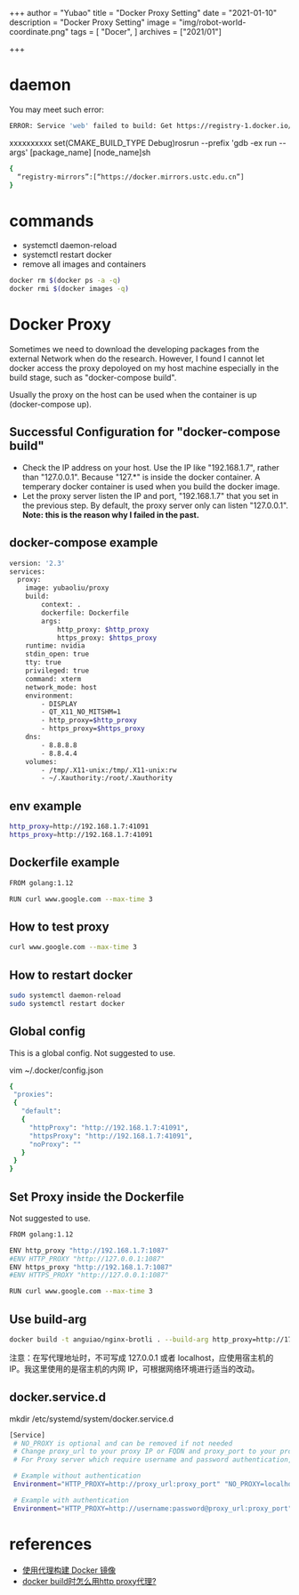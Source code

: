 +++
author = "Yubao"
title = "Docker Proxy Setting"
date = "2021-01-10"
description = "Docker Proxy Setting"
image =  "img/robot-world-coordinate.png"
tags = [
"Docer",
]
archives = ["2021/01"]

+++

# daemon

You may meet such error:

```sh
ERROR: Service 'web' failed to build: Get https://registry-1.docker.io/v2/library/python/manifests/2.7: net/http: TLS handshake timeout
```

xxxxxxxxxx set(CMAKE_BUILD_TYPE Debug)​rosrun --prefix 'gdb -ex run --args' [package_name] [node_name]sh

```sh
{
  “registry-mirrors”:[“https://docker.mirrors.ustc.edu.cn”]
}
```

# commands

*   systemctl daemon-reload
*   systemctl restart docker
*   remove all images and containers

```sh
docker rm $(docker ps -a -q)
docker rmi $(docker images -q)
```

# Docker Proxy

Sometimes we need to download the developing packages from the external Network when do the research.
However, I found I cannot let docker access the proxy depoloyed on my host machine especially in the build stage, such as "docker-compose build".

Usually the proxy on the host can be used when the container is up (docker-compose up).

## Successful Configuration for "docker-compose build"

*   Check the IP address on your host. Use the IP like "192.168.1.7", rather than "127.0.0.1". Because "127.\*" is inside the docker container. A temperary docker container is used when you build the docker image.
*   Let the proxy server listen the IP and port, "192.168.1.7"  that you set in the previous step. By default, the proxy server only can listen "127.0.0.1". **Note: this is the reason why I failed in the past.**

## docker-compose example

```sh
version: '2.3'
services:
  proxy:
    image: yubaoliu/proxy
    build:
        context: .
        dockerfile: Dockerfile
        args:
            http_proxy: $http_proxy
            https_proxy: $https_proxy
    runtime: nvidia
    stdin_open: true
    tty: true
    privileged: true
    command: xterm
    network_mode: host
    environment:
        - DISPLAY
        - QT_X11_NO_MITSHM=1
        - http_proxy=$http_proxy
        - https_proxy=$https_proxy
    dns:
        - 8.8.8.8
        - 8.8.4.4
    volumes:
        - /tmp/.X11-unix:/tmp/.X11-unix:rw
        - ~/.Xauthority:/root/.Xauthority
```

## env example

```sh
http_proxy=http://192.168.1.7:41091
https_proxy=http://192.168.1.7:41091
```

## Dockerfile example

```sh
FROM golang:1.12

RUN curl www.google.com --max-time 3
```

## How to test proxy

```sh
curl www.google.com --max-time 3
```

## How to restart docker

```sh
sudo systemctl daemon-reload
sudo systemctl restart docker
```

## Global config

This is a global config. Not suggested to use.

vim ~/.docker/config.json

```sh
{
 "proxies":
 {
   "default":
   {
     "httpProxy": "http://192.168.1.7:41091",
     "httpsProxy": "http://192.168.1.7:41091",
     "noProxy": ""
   }
 }
}
```

## Set Proxy inside the  Dockerfile

Not suggested to use.

```sh
FROM golang:1.12

ENV http_proxy "http://192.168.1.7:1087"
#ENV HTTP_PROXY "http://127.0.0.1:1087"
ENV https_proxy "http://192.168.1.7:1087"
#ENV HTTPS_PROXY "http://127.0.0.1:1087"

RUN curl www.google.com --max-time 3
```

## Use build-arg

```sh
docker build -t anguiao/nginx-brotli . --build-arg http_proxy=http://172.21.0.9:8118 --build-arg https_proxy=http://172.21.0.9:8118
```

注意：在写代理地址时，不可写成 127.0.0.1 或者 localhost，应使用宿主机的 IP。我这里使用的是宿主机的内网 IP，可根据网络环境进行适当的改动。

## docker.service.d

mkdir /etc/systemd/system/docker.service.d

```sh
[Service]
 # NO_PROXY is optional and can be removed if not needed
 # Change proxy_url to your proxy IP or FQDN and proxy_port to your proxy port
 # For Proxy server which require username and password authentication, just add the proper username and password to the URL. (see example below)

 # Example without authentication
 Environment="HTTP_PROXY=http://proxy_url:proxy_port" "NO_PROXY=localhost,127.0.0.0/8"

 # Example with authentication
 Environment="HTTP_PROXY=http://username:password@proxy_url:proxy_port" "NO_PROXY=localhost,127.0.0.0/8"
```

# references

*   [使用代理构建 Docker 镜像](https://blog.anguiao.com/archives/use-proxy-when-building-docker-image.html)
*   [docker build时怎么用http proxy代理?](https://segmentfault.com/q/1010000004613949)
